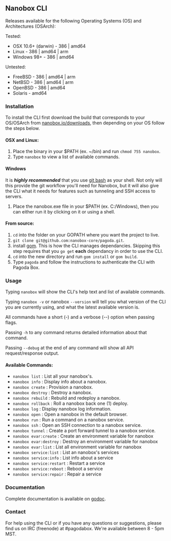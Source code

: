 ## Nanobox CLI

Releases available for the following Operating Systems (OS) and Architectures (OSArch):

Tested:

* OSX 10.6+ (darwin) - 386 | amd64
* Linux - 386 | amd64 | arm
* Windows 98+ - 386 | amd64

Untested:

* FreeBSD - 386 | amd64 | arm
* NetBSD - 386 | amd64 | arm
* OpenBSD - 386 | amd64
* Solaris - amd64

### Installation

To install the CLI first download the build that corresponds to your OS/OSArch from [nanobox.io/downloads](https://nanobox.io/downloads), then depending on your OS follow the steps below.


#### OSX and Linux:

1. Place the binary in your $PATH (ex. ~/bin) and run `chmod 755 nanobox`.
2. Type `nanobox` to view a list of available commands.


#### Windows

It is _**highly recommended**_ that you use [git bash](http://git-scm.com/downloads) as your shell. Not only will this provide the git workflow you'll need for Nanobox, but it will also give the CLI what it needs for features such as tunneling and SSH access to servers.

1. Place the nanobox.exe file in your $PATH (ex. C:/Windows), then you can either run it by clicking on it or using a shell.


#### From source:

1. `cd` into the folder on your GOPATH where you want the project to live.
2. `git clone git@github.com:nanobox-core/pagoda.git`.
3. install [gom](https://github.com/mattn/gom). This is how the CLI manages dependancies. Skipping this step requires that you `go get` **each** dependancy in order to use the CLI.
3. `cd` into the new directory and run `gom install` or `gom build`.
4. Type `pagoda` and follow the instructions to authenticate the CLI with Pagoda Box.


### Usage

Typing `nanobox` will show the CLI's help text and list of available commands.

Typing `nanobox -v` or nanobox `--version` will tell you what version of the CLI you are currently using, and what the latest available version is.

All commands have a short (-) and a verbose (--) option when passing flags.

Passing `-h` to any command returns detailed information about that command.

Passing `--debug` at the end of any command will show all API request/response output.


#### Available Commands:

* `nanobox list` : List all your nanobox's.
* `nanobox info` : Display info about a nanobox.
* `nanobox create` : Provision a nanobox.
* `nanobox destroy` : Destroy a nanobox.
* `nanobox rebuild` : Rebuild and redeploy a nanobox.
* `nanobox rollback` : Roll a nanobox back one (1) deploy.
* `nanobox log` : Display nanobox log information.
* `nanobox open` : Open a nanobox in the default browser.
* `nanobox run` : Run a command on a nanobox service.
* `nanobox ssh` : Open an SSH connection to a nanobox service.
* `nanobox tunnel` : Create a port forward tunnel to a nanobox service.
* `nanobox evar:create` : Create an environment variable for nanobox
* `nanobox evar:destroy` : Destroy an environment variable for nanobox
* `nanobox evar:list` : List all environment variable for nanobox
* `nanobox service:list` : List an nanobox's services
* `nanobox service:info` : List info about a service
* `nanobox service:restart` : Restart a service
* `nanobox service:reboot` : Reboot a service
* `nanobox service:repair` : Repair a service


### Documentation

Complete documentation is available on [godoc](http://godoc.org/github.com/nanobox-core/cli).


### Contact

For help using the CLI or if you have any questions or suggestions, please find us on IRC (freenode) at #pagodabox. We're available between 8 - 5pm MST.
